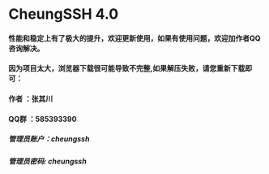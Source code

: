 # CheungSSH 4.0
#### 性能和稳定上有了极大的提升，欢迎更新使用，如果有使用问题，欢迎加作者QQ咨询解决。
#### 因为项目太大，浏览器下载很可能导致不完整,如果解压失败，请您重新下载即可：
#### 作者  ：张其川
#### QQ群  ：585393390
##### 管理员账户：cheungssh
##### 管理员密码: cheungssh

